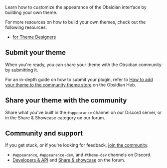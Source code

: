 Learn how to customize the appearance of the Obsidian interface by building your own theme.

For more resources on how to build your own themes, check out the following resources:

- [for Theme Designers](https://publish.obsidian.md/hub/04+-+Guides%2C+Workflows%2C+%26+Courses/for+Theme+Designers)

## Submit your theme

When you're ready, you can share your theme with the Obsidian community by submitting it.

For an in-depth guide on how to submit your plugin, refer to [How to add your theme to the community theme store](https://publish.obsidian.md/hub/04+-+Guides%2C+Workflows%2C+%26+Courses/Guides/How+to+add+your+theme+to+the+community+theme+store) on the Obsidian Hub.

## Share your theme with the community

Share what you've built in the `#appearance` channel on our Discord server, or in the Share & Showcase category on our forum.

## Community and support

If you get stuck, or if you're looking for feedback, [join the community](https://obsidian.md/community).

- `#appearance`, `#appearance-dev`, and `#theme-dev` channels on Discord.
- [Developers & API](https://forum.obsidian.md/c/developers-api/14) and [Share & showcase](https://forum.obsidian.md/c/share-showcase/9) on the forum.
